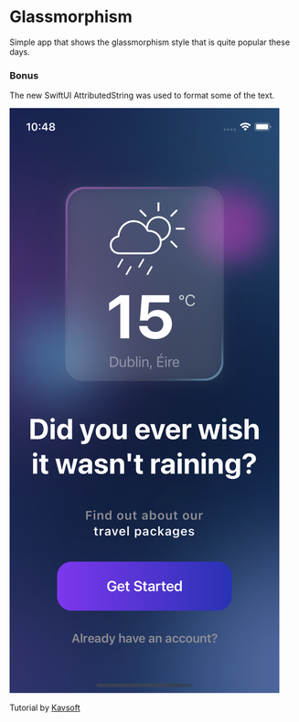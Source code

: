 # Glassmorphism 
Simple app that shows the glassmorphism style that is quite popular these days.

### Bonus

The new SwiftUI AttributedString was used to format some of the text.

![](GlassMorphism.png)

Tutorial by [Kavsoft](https://youtu.be/LbpGjAJRhLM)
